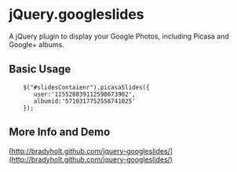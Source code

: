 # jQuery.googleslides  
A jQuery plugin to display your Google Photos, including Picasa and Google+ albums.

## Basic Usage
        $("#slidesContaienr").picasaSlides({
           user:'115528839112598673902', 
           albumid:'5710317752556741025'
        });
		
## More Info and Demo
[http://bradyholt.github.com/jquery-googleslides/](http://bradyholt.github.com/jquery-googleslides/)